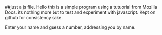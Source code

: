 ##just a js file.
Hello this is a simple program using a tutuorial from Mozilla Docs. its nothing more but to test and experiment with javascript. Kept on github for consistency sake. 

Enter your name and guess a number, addressing you by name.